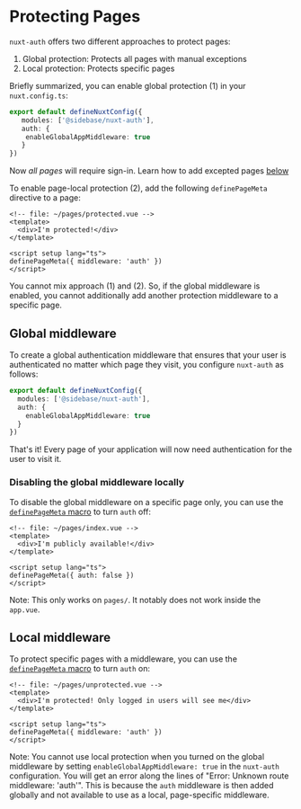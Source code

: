 # Protecting Pages

`nuxt-auth` offers two different approaches to protect pages:
1. Global protection: Protects all pages with manual exceptions
2. Local protection: Protects specific pages

Briefly summarized, you can enable global protection (1) in your `nuxt.config.ts`:
```ts
export default defineNuxtConfig({
   modules: ['@sidebase/nuxt-auth'],
   auth: {
    enableGlobalAppMiddleware: true
   }
})
```

Now *all pages* will require sign-in. Learn how to add excepted pages [below](/nuxt-auth/application-side/protecting-pages#disabling-the-global-middleware-locally)

To enable page-local protection (2), add the following `definePageMeta` directive to a page:
```vue
<!-- file: ~/pages/protected.vue -->
<template>
  <div>I'm protected!</div>
</template>

<script setup lang="ts">
definePageMeta({ middleware: 'auth' })
</script>
```

You cannot mix approach (1) and (2). So, if the global middleware is enabled, you cannot additionally add another protection middleware to a specific page.

## Global middleware

To create a global authentication middleware that ensures that your user is authenticated no matter which page they visit, you configure `nuxt-auth` as follows:
```ts
export default defineNuxtConfig({
  modules: ['@sidebase/nuxt-auth'],
  auth: {
    enableGlobalAppMiddleware: true
  }
})
```

That's it! Every page of your application will now need authentication for the user to visit it.

### Disabling the global middleware locally

To disable the global middleware on a specific page only, you can use the [`definePageMeta` macro](https://nuxt.com/docs/api/utils/define-page-meta#definepagemeta) to turn `auth` off:
```vue
<!-- file: ~/pages/index.vue -->
<template>
  <div>I'm publicly available!</div>
</template>

<script setup lang="ts">
definePageMeta({ auth: false })
</script>
```

Note: This only works on `pages/`. It notably does not work inside the `app.vue`.

## Local middleware

To protect specific pages with a middleware, you can use the [`definePageMeta` macro](https://nuxt.com/docs/api/utils/define-page-meta#definepagemeta) to turn `auth` on:
```vue
<!-- file: ~/pages/unprotected.vue -->
<template>
  <div>I'm protected! Only logged in users will see me</div>
</template>

<script setup lang="ts">
definePageMeta({ middleware: 'auth' })
</script>
```

Note: You cannot use local protection when you turned on the global middleware by setting `enableGlobalAppMiddleware: true` in the `nuxt-auth` configuration. You will get an error along the lines of "Error: Unknown route middleware: 'auth'". This is because the `auth` middleware is then added globally and not available to use as a local, page-specific middleware.
